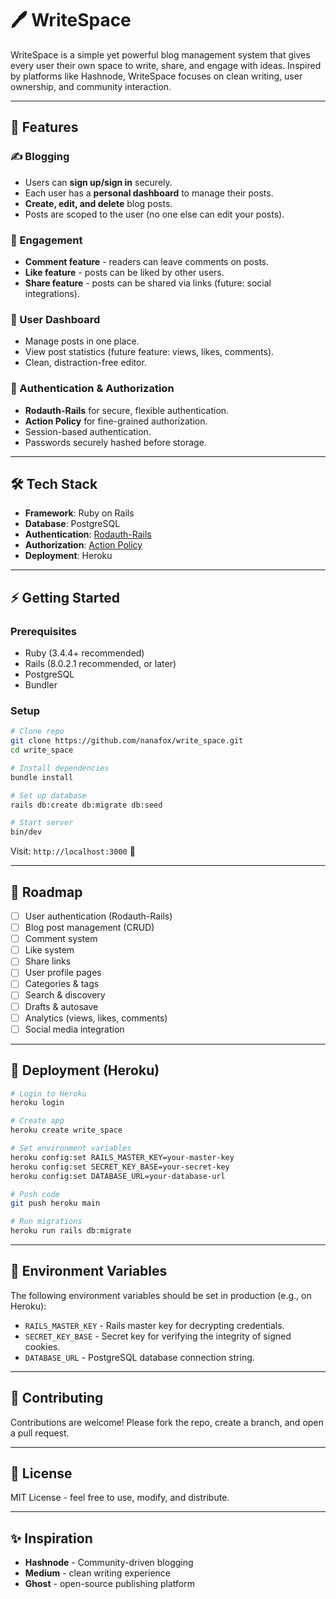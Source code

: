 # 🖊️ WriteSpace

WriteSpace is a simple yet powerful blog management system that gives every user their own space to write, share, and engage with ideas. Inspired by platforms like Hashnode, WriteSpace focuses on clean writing, user ownership, and community interaction.

---

## 🚀 Features

### ✍️ Blogging

* Users can **sign up/sign in** securely.
* Each user has a **personal dashboard** to manage their posts.
* **Create, edit, and delete** blog posts.
* Posts are scoped to the user (no one else can edit your posts).

### 💬 Engagement

* **Comment feature** - readers can leave comments on posts.
* **Like feature** - posts can be liked by other users.
* **Share feature** - posts can be shared via links (future: social integrations).

### 👤 User Dashboard

* Manage posts in one place.
* View post statistics (future feature: views, likes, comments).
* Clean, distraction-free editor.

### 🔐 Authentication & Authorization

* **Rodauth-Rails** for secure, flexible authentication.
* **Action Policy** for fine-grained authorization.
* Session-based authentication.
* Passwords securely hashed before storage.

---

## 🛠️ Tech Stack

* **Framework**: Ruby on Rails
* **Database**: PostgreSQL
* **Authentication**: [Rodauth-Rails](https://github.com/janko/rodauth-rails)
* **Authorization**: [Action Policy](https://actionpolicy.evilmartians.io/#/)
* **Deployment**: Heroku

---

## ⚡ Getting Started

### Prerequisites

* Ruby (3.4.4+ recommended)
* Rails (8.0.2.1 recommended, or later)
* PostgreSQL
* Bundler

### Setup

```bash
# Clone repo
git clone https://github.com/nanafox/write_space.git
cd write_space

# Install dependencies
bundle install

# Set up database
rails db:create db:migrate db:seed

# Start server
bin/dev
```

Visit: `http://localhost:3000` 🎉

---

## 🌱 Roadmap

* [ ] User authentication (Rodauth-Rails)
* [ ] Blog post management (CRUD)
* [ ] Comment system
* [ ] Like system
* [ ] Share links
* [ ] User profile pages
* [ ] Categories & tags
* [ ] Search & discovery
* [ ] Drafts & autosave
* [ ] Analytics (views, likes, comments)
* [ ] Social media integration

---

## 🚀 Deployment (Heroku)

```bash
# Login to Heroku
heroku login

# Create app
heroku create write_space

# Set environment variables
heroku config:set RAILS_MASTER_KEY=your-master-key
heroku config:set SECRET_KEY_BASE=your-secret-key
heroku config:set DATABASE_URL=your-database-url

# Push code
git push heroku main

# Run migrations
heroku run rails db:migrate
```

---

## 🔑 Environment Variables

The following environment variables should be set in production (e.g., on Heroku):

* `RAILS_MASTER_KEY` - Rails master key for decrypting credentials.
* `SECRET_KEY_BASE` - Secret key for verifying the integrity of signed cookies.
* `DATABASE_URL` - PostgreSQL database connection string.

---

## 🤝 Contributing

Contributions are welcome! Please fork the repo, create a branch, and open a pull request.

---

## 📜 License

MIT License - feel free to use, modify, and distribute.

---

## ✨ Inspiration

* **Hashnode** - Community-driven blogging
* **Medium** - clean writing experience
* **Ghost** - open-source publishing platform

